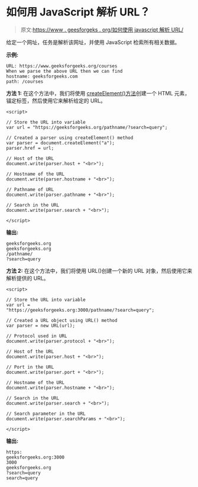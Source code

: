# 如何用 JavaScript 解析 URL？

> 原文:[https://www . geesforgeks . org/如何使用 javascript 解析 URL/](https://www.geeksforgeeks.org/how-to-parse-url-using-javascript/)

给定一个网址，任务是解析该网址，并使用 JavaScript 检索所有相关数据。

**示例:**

```
URL: https://www.geeksforgeeks.org/courses
When we parse the above URL then we can find
hostname: geeksforgeeks.com
path: /courses

```

**方法 1:** 在这个方法中，我们将使用 [createElement()方法](https://www.geeksforgeeks.org/html-dom-createelement-method/)创建一个 HTML 元素，锚定标签，然后使用它来解析给定的 URL。

```
<script>

// Store the URL into variable
var url = "https://geeksforgeeks.org/pathname/?search=query";

// Created a parser using createElement() method
var parser = document.createElement("a");
parser.href = url;

// Host of the URL
document.write(parser.host + "<br>");

// Hostname of the URL
document.write(parser.hostname + "<br>");

// Pathname of URL
document.write(parser.pathname + "<br>");

// Search in the URL
document.write(parser.search + "<br>");

</script>
```

**输出:**

```
geeksforgeeks.org
geeksforgeeks.org
/pathname/
?search=query

```

**方法 2:** 在这个方法中，我们将使用 URL()创建一个新的 URL 对象，然后使用它来解析提供的 URL。

```
<script>

// Store the URL into variable
var url = 
"https://geeksforgeeks.org:3000/pathname/?search=query";

// Created a URL object using URL() method
var parser = new URL(url);

// Protocol used in URL
document.write(parser.protocol + "<br>");

// Host of the URL
document.write(parser.host + "<br>");

// Port in the URL
document.write(parser.port + "<br>");

// Hostname of the URL
document.write(parser.hostname + "<br>");

// Search in the URL
document.write(parser.search + "<br>");

// Search parameter in the URL
document.write(parser.searchParams + "<br>");

</script>
```

**输出:**

```
https:
geeksforgeeks.org:3000
3000
geeksforgeeks.org
?search=query
search=query

```